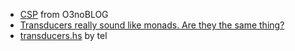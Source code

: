 * [CSP](https://blog.othree.net/log/2015/02/14/csp/) from O3noBLOG
* [Transducers really sound like monads. Are they the same thing?](https://news.ycombinator.com/item?id=8344002)
* [transducers.hs](https://github.com/tel/tel.github.io/blob/master/public/code/scratch/transducers.hs) by tel
